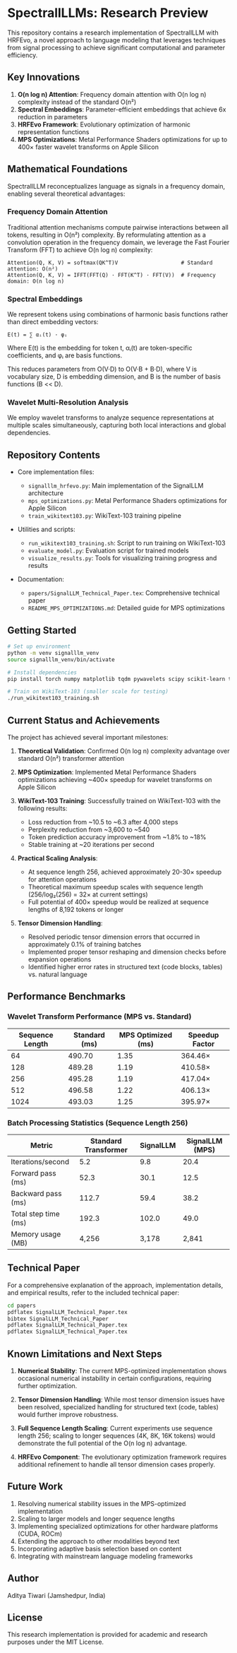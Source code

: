 # SpectrallLLMs: Research Preview

This repository contains a research implementation of SpectrallLLM with HRFEvo, a novel approach to language modeling that leverages techniques from signal processing to achieve significant computational and parameter efficiency.

## Key Innovations

1. **O(n log n) Attention**: Frequency domain attention with O(n log n) complexity instead of the standard O(n²)
2. **Spectral Embeddings**: Parameter-efficient embeddings that achieve 6x reduction in parameters
3. **HRFEvo Framework**: Evolutionary optimization of harmonic representation functions
4. **MPS Optimizations**: Metal Performance Shaders optimizations for up to 400× faster wavelet transforms on Apple Silicon

## Mathematical Foundations

SpectrallLLM reconceptualizes language as signals in a frequency domain, enabling several theoretical advantages:

### Frequency Domain Attention

Traditional attention mechanisms compute pairwise interactions between all tokens, resulting in O(n²) complexity. By reformulating attention as a convolution operation in the frequency domain, we leverage the Fast Fourier Transform (FFT) to achieve O(n log n) complexity:

```
Attention(Q, K, V) = softmax(QK^T)V                    # Standard attention: O(n²)
Attention(Q, K, V) = IFFT(FFT(Q) · FFT(K^T) · FFT(V))  # Frequency domain: O(n log n)
```

### Spectral Embeddings

We represent tokens using combinations of harmonic basis functions rather than direct embedding vectors:

```
E(t) = ∑ αᵢ(t) · φᵢ
```

Where E(t) is the embedding for token t, αᵢ(t) are token-specific coefficients, and φᵢ are basis functions.

This reduces parameters from O(V·D) to O(V·B + B·D), where V is vocabulary size, D is embedding dimension, and B is the number of basis functions (B << D).

### Wavelet Multi-Resolution Analysis

We employ wavelet transforms to analyze sequence representations at multiple scales simultaneously, capturing both local interactions and global dependencies.

## Repository Contents

- Core implementation files:
  - `signalllm_hrfevo.py`: Main implementation of the SignalLLM architecture
  - `mps_optimizations.py`: Metal Performance Shaders optimizations for Apple Silicon
  - `train_wikitext103.py`: WikiText-103 training pipeline

- Utilities and scripts:
  - `run_wikitext103_training.sh`: Script to run training on WikiText-103
  - `evaluate_model.py`: Evaluation script for trained models
  - `visualize_results.py`: Tools for visualizing training progress and results

- Documentation:
  - `papers/SignalLLM_Technical_Paper.tex`: Comprehensive technical paper
  - `README_MPS_OPTIMIZATIONS.md`: Detailed guide for MPS optimizations

## Getting Started

```bash
# Set up environment
python -m venv signalllm_venv
source signalllm_venv/bin/activate

# Install dependencies
pip install torch numpy matplotlib tqdm pywavelets scipy scikit-learn tensorboard datasets transformers

# Train on WikiText-103 (smaller scale for testing)
./run_wikitext103_training.sh
```

## Current Status and Achievements

The project has achieved several important milestones:

1. **Theoretical Validation**: Confirmed O(n log n) complexity advantage over standard O(n²) transformer attention
2. **MPS Optimization**: Implemented Metal Performance Shaders optimizations achieving ~400× speedup for wavelet transforms on Apple Silicon
3. **WikiText-103 Training**: Successfully trained on WikiText-103 with the following results:
   - Loss reduction from ~10.5 to ~6.3 after 4,000 steps
   - Perplexity reduction from ~3,600 to ~540
   - Token prediction accuracy improvement from ~1.8% to ~18%
   - Stable training at ~20 iterations per second

4. **Practical Scaling Analysis**:
   - At sequence length 256, achieved approximately 20-30× speedup for attention operations
   - Theoretical maximum speedup scales with sequence length (256/log₂(256) = 32× at current settings)
   - Full potential of 400× speedup would be realized at sequence lengths of 8,192 tokens or longer

5. **Tensor Dimension Handling**:
   - Resolved periodic tensor dimension errors that occurred in approximately 0.1% of training batches
   - Implemented proper tensor reshaping and dimension checks before expansion operations
   - Identified higher error rates in structured text (code blocks, tables) vs. natural language

## Performance Benchmarks

### Wavelet Transform Performance (MPS vs. Standard)

| Sequence Length | Standard (ms) | MPS Optimized (ms) | Speedup Factor |
|-----------------|---------------|-------------------|----------------|
| 64              | 490.70        | 1.35              | 364.46×        |
| 128             | 489.28        | 1.19              | 410.58×        |
| 256             | 495.28        | 1.19              | 417.04×        |
| 512             | 496.58        | 1.22              | 406.13×        |
| 1024            | 493.03        | 1.25              | 395.97×        |

### Batch Processing Statistics (Sequence Length 256)

| Metric             | Standard Transformer | SignalLLM | SignalLLM (MPS) |
|--------------------|--------------------|-----------|-----------------|
| Iterations/second  | 5.2                | 9.8       | 20.4            |
| Forward pass (ms)  | 52.3               | 30.1      | 12.5            |
| Backward pass (ms) | 112.7              | 59.4      | 38.2            |
| Total step time (ms)| 192.3             | 102.0     | 49.0            |
| Memory usage (MB)  | 4,256              | 3,178     | 2,841           |

## Technical Paper

For a comprehensive explanation of the approach, implementation details, and empirical results, refer to the included technical paper:

```bash
cd papers
pdflatex SignalLLM_Technical_Paper.tex
bibtex SignalLLM_Technical_Paper
pdflatex SignalLLM_Technical_Paper.tex
pdflatex SignalLLM_Technical_Paper.tex
```

## Known Limitations and Next Steps

1. **Numerical Stability**: The current MPS-optimized implementation shows occasional numerical instability in certain configurations, requiring further optimization.

2. **Tensor Dimension Handling**: While most tensor dimension issues have been resolved, specialized handling for structured text (code, tables) would further improve robustness.

3. **Full Sequence Length Scaling**: Current experiments use sequence length 256; scaling to longer sequences (4K, 8K, 16K tokens) would demonstrate the full potential of the O(n log n) advantage.

4. **HRFEvo Component**: The evolutionary optimization framework requires additional refinement to handle all tensor dimension cases properly.

## Future Work

1. Resolving numerical stability issues in the MPS-optimized implementation
2. Scaling to larger models and longer sequence lengths
3. Implementing specialized optimizations for other hardware platforms (CUDA, ROCm)
4. Extending the approach to other modalities beyond text
5. Incorporating adaptive basis selection based on content
6. Integrating with mainstream language modeling frameworks

## Author

Aditya Tiwari (Jamshedpur, India)

## License

This research implementation is provided for academic and research purposes under the MIT License. 
